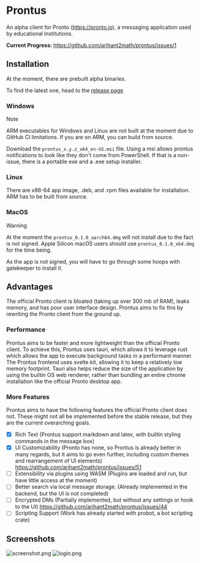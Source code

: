 # Prontus

An alpha client for Pronto (https://pronto.io), a messaging application used by educational institutions.

**Current Progress:** https://github.com/arihant2math/prontus/issues/1

## Installation

At the moment, there are prebuilt alpha binaries.

To find the latest one, head to the [release page](https://github.com/arihant2math/prontus/releases)

### Windows

> [!NOTE]
> ARM executables for Windows and Linux are not built at the moment due to GitHub CI limitations.
> If you are on ARM, you can build from source.

Download the `prontus_x.y.z_x64_en-US.msi` file.
Using a msi allows prontus notifications to look like they don't come from PowerShell.
If that is a non-issue, there is a portable exe and a .exe setup installer.

### Linux

There are x86-64 app image, .deb, and .rpm files available for installation.
ARM has to be built from source.

### MacOS

> [!WARNING]
> At the moment the `prontus_0.1.0_aarch64.dmg` will not install due to the fact is not signed.
> Apple Silicon macOS users should use `prontus_0.1.0_x64.dmg` for the time being.

As the app is not signed, you will have to go through some hoops with gatekeeper to install it.

## Advantages

The official Pronto client is bloated (taking up over 300 mb of RAM), leaks memory, and has poor user interface design.
Prontus aims to fix this by rewriting the Pronto client from the ground up.

### Performance

Prontus aims to be faster and more lightweight than the official Pronto client.
To achieve this, Prontus uses tauri,
which allows it to leverage rust which allows the app to execute background tasks in a performant manner.
The Prontus frontend uses svelte kit, allowing it to keep a relatively low memory footprint.
Tauri also helps reduce the size of the application by using the builtin OS web renderer,
rather than bundling an entire chrome installation like the official Pronto desktop app.

### More Features

Prontus aims to have the following features the official Pronto client does not.
These might not all be implemented before the stable release, but they are the current overarching goals.

- [x] Rich Text (Prontus support markdown and latex, with builtin styling commands in the message box)
- [x] UI Customizability (Pronto has none, so Prontus is already better in many regards, but it aims to go even further,
  including custom themes and rearrangement of UI elements) https://github.com/arihant2math/prontus/issues/51
- [ ] Extensibility via plugins using WASM (Plugins are loaded and run, but have little access at the moment)
- [ ] Better search via local message storage. (Already implemented in the backend, but the UI is not completed)
- [ ] Encrypted DMs (Partially implemented, but without any settings or hook to the
  UI) https://github.com/arihant2math/prontus/issues/44
- [ ] Scripting Support (Work has already started with probot, a bot scripting crate)

## Screenshots

![screenshot.png](screenshots/screenshot.png)
![login.png](screenshots/login.png)
